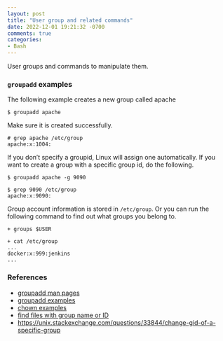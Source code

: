 ```yaml
---
layout: post
title: "User group and related commands"
date: 2022-12-01 19:21:32 -0700
comments: true
categories: 
- Bash
---
```


User groups and commands to manipulate them.

<!--more-->

### `groupadd` examples

The following example creates a new group called apache

```
$ groupadd apache
```

Make sure it is created successfully.

```
# grep apache /etc/group
apache:x:1004:
```

If you don’t specify a groupid, Linux will assign one automatically.
If you want to create a group with a specific group id, do the following.

```
$ groupadd apache -g 9090

$ grep 9090 /etc/group
apache:x:9090:
```

Group account information is stored in `/etc/group`.
Or you can run the following command to find out what groups you belong to.

``` plain Check user group
+ groups $USER

+ cat /etc/group
...
docker:x:999:jenkins
...
```

### References

* [groupadd man pages](https://linux.die.net/man/8/groupadd)
* [groupadd examples](http://linux.101hacks.com/unix/groupadd/)
* [chown examples](http://www.thegeekstuff.com/2012/06/chown-examples/)
* [find files with group name or ID](https://www.unixtutorial.org/2008/06/find-files-which-belong-to-a-user-or-unix-group/)
* https://unix.stackexchange.com/questions/33844/change-gid-of-a-specific-group